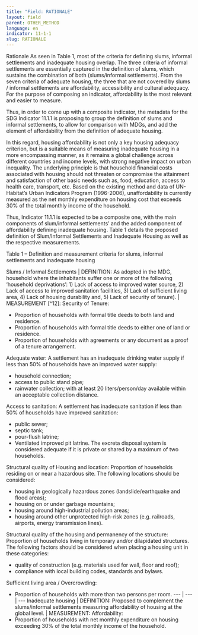 ```yaml
---
title: "Field: RATIONALE"
layout: field
parent: OTHER_METHOD
language: en
indicator: 11-1-1
slug: RATIONALE
---
```

Rationale
As seen in Table 1, most of the criteria for defining slums, informal settlements and inadequate housing overlap. The three criteria of informal settlements are essentially captured in the definition of slums, which sustains the combination of both (slums/informal settlements). From the seven criteria of adequate housing, the three that are not covered by slums / informal settlements are affordability, accessibility and cultural adequacy. For the purpose of composing an indicator, affordability is the most relevant and easier to measure.   

Thus, in order to come up with a composite indicator, the metadata for the SDG Indicator 11.1.1 is proposing to group the definition of slums and informal settlements, to allow for comparison with MDGs, and add the element of affordability from the definition of adequate housing. 

In this regard, housing affordability is not only a key housing adequacy criterion, but is a suitable means of measuring inadequate housing in a more encompassing manner, as it remains a global challenge across different countries and income levels, with strong negative impact on urban inequality. 
The underlying principle is that household financial costs associated with housing should not threaten or compromise the attainment and satisfaction of other basic needs such as, food, education, access to health care, transport, etc. Based on the existing method and data of UN-Habitat’s Urban Indicators Program (1996-2006), unaffordability is currently measured as the net monthly expenditure on housing cost that exceeds 30% of the total monthly income of the household.

Thus, Indicator 11.1.1 is expected to be a composite one, with the main components of slum/informal settlements’ and the added component of affordability defining inadequate housing. Table 1 details the proposed definition of Slum/Informal Settlements and Inadequate Housing as well as the respective measurements. 

Table 1 – Definition and measurement criteria for slums, informal settlements and inadequate housing

Slums / Informal Settlements | DEFINITION: As adopted in the MDG, household where the inhabitants suffer one or more of the following ‘household deprivations’: 1) Lack of access to improved water source, 2) Lack of access to improved sanitation facilities, 3) Lack of sufficient living area, 4) Lack of housing durability and, 5) Lack of security of tenure). | MEASUREMENT [^12]: Security of Tenure:
* Proportion of households with formal title deeds to both land and residence.
* Proportion of households with formal title deeds to either one of land or residence.
* Proportion of households with agreements or any document as a proof of a tenure arrangement.

Adequate water:
A settlement has an inadequate drinking water supply if less than 50% of households have an improved water supply:
* household connection;
* access to public stand pipe;
* rainwater collection; with at least 20 liters/person/day available within an acceptable collection distance.

Access to sanitation:
A settlement has inadequate sanitation if less than 50% of households have improved sanitation:
* public sewer;
* septic tank;
* pour-flush latrine;
* Ventilated improved pit latrine.
The excreta disposal system is considered adequate if it is private or shared by a maximum of two households.

Structural quality of Housing and location: Proportion of households residing on or near a hazardous site. The following locations should be considered:
* housing in geologically hazardous zones (landslide/earthquake and flood areas);
* housing on or under garbage mountains;
* housing around high-industrial pollution areas;
* housing around other unprotected high-risk zones (e.g. railroads, airports, energy transmission lines).

Structural quality of the housing and permanency of the structure:
Proportion of households living in temporary and/or dilapidated structures. The following factors should be considered when placing a housing unit in these categories: 
* quality of construction (e.g. materials used for wall, floor and roof);
* compliance with local building codes, standards and bylaws.

Sufficient living area / Overcrowding:
* Proportion of households with more than two persons per room. 
--- | ---| ---
Inadequate housing | DEFINITION: Proposed to complement the slums/informal settlements measuring affordability of housing at the global level. | MEASUREMENT: Affordability: 
* Proportion of households with net monthly expenditure on housing exceeding 30% of the total monthly income of the household.